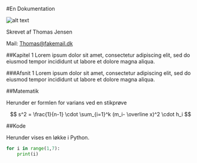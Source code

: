 #En Dokumentation

![alt text](https://upload.wikimedia.org/wikipedia/commons/a/af/Tux.png)

Skrevet af Thomas Jensen

Mail: Thomas@fakemail.dk

<div id="toc"></div>

<div class="pb"></div>

##Kapitel 1
Lorem ipsum dolor sit amet, consectetur adipiscing elit, sed do eiusmod tempor incididunt ut labore et dolore magna aliqua.

###Afsnit 1
Lorem ipsum dolor sit amet, consectetur adipiscing elit, sed do eiusmod tempor incididunt ut labore et dolore magna aliqua.

##Matematik

Herunder er formlen for varians ved en stikprøve

$$ s^2 = \frac{1}{n-1} \cdot \sum_{i=1}^k (m_i- \overline x)^2 \cdot h_i $$

##Kode

Herunder vises en løkke i Python.

```Python
for i in range(1,7):
	print(i)
```
